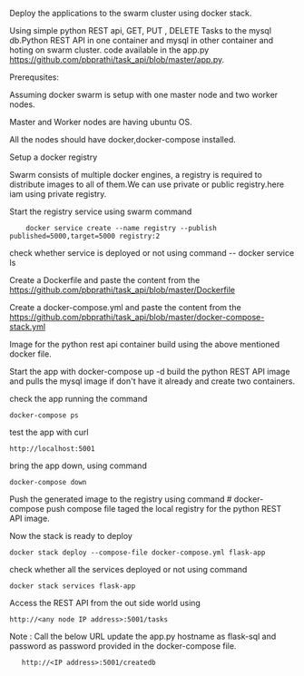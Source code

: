 Deploy the applications to the swarm cluster using docker stack.

Using simple python REST api, GET, PUT , DELETE Tasks to the mysql db.Python REST API in one container and mysql in other container and hoting on swarm cluster.
code available in the app.py https://github.com/pbprathi/task_api/blob/master/app.py.

Prerequsites:

  Assuming docker swarm is setup with one master node and two worker nodes.
  
  Master and Worker nodes are having ubuntu OS.
  
  All the nodes should have docker,docker-compose installed.
  
  
Setup a docker registry
    
  Swarm consists of multiple docker engines, a registry is required to distribute images to all of them.We can use private or public registry.here iam using private registry.
    
  Start the registry service using swarm command
  
        docker service create --name registry --publish published=5000,target=5000 registry:2
    
  check whether service is deployed or not using command -- docker service ls
    
  
Create a Dockerfile and paste the content from the https://github.com/pbprathi/task_api/blob/master/Dockerfile

Create a docker-compose.yml and paste the content from the https://github.com/pbprathi/task_api/blob/master/docker-compose-stack.yml

Image for the python rest api container build using the above mentioned docker file.

Start the app with docker-compose up -d build the python REST API image and pulls the mysql image if don't have it already  and create two containers.

check the app running the command

    docker-compose ps

test the app with curl 
    
    http://localhost:5001

bring the app down, using command
    
    docker-compose down

Push the generated image to the registry using command # docker-compose push
compose file taged the local registry for the python REST API image.

Now the stack is ready to deploy

    docker stack deploy --compose-file docker-compose.yml flask-app
    
check whether all the services deployed or not using command

    docker stack services flask-app
    
Access the REST API from the out side world using 

    http://<any node IP address>:5001/tasks
    
Note : Call the below URL update the app.py hostname as flask-sql and password as password provided in the docker-compose file.
          
       http://<IP address>:5001/createdb




  

  
